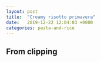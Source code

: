 ```yaml
---
layout: post
title:  "Creamy risotto primavera"
date:   2019-12-22 12:04:03 +0000
categories: pasta-and-rice
---
```


## From clipping
